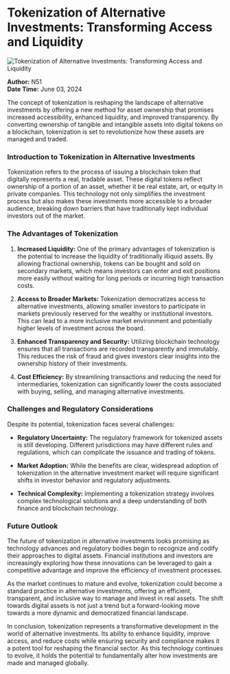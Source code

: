 # Tokenization of Alternative Investments: Transforming Access and Liquidity

![Tokenization of Alternative Investments: Transforming Access and Liquidity](https://uploads-ssl.webflow.com/665f9886cd4e586a9a14dc8c/66977dd7fdf512f99910932b_Tokenization%20of%20Alternative%20Investments_%20Transforming%20Access%20and%20Liquidity.png)

**Author:** N51  
**Date Time:** June 03, 2024

The concept of tokenization is reshaping the landscape of alternative investments by offering a new method for asset ownership that promises increased accessibility, enhanced liquidity, and improved transparency. By converting ownership of tangible and intangible assets into digital tokens on a blockchain, tokenization is set to revolutionize how these assets are managed and traded.

### Introduction to Tokenization in Alternative Investments

Tokenization refers to the process of issuing a blockchain token that digitally represents a real, tradable asset. These digital tokens reflect ownership of a portion of an asset, whether it be real estate, art, or equity in private companies. This technology not only simplifies the investment process but also makes these investments more accessible to a broader audience, breaking down barriers that have traditionally kept individual investors out of the market.

### The Advantages of Tokenization

1. **Increased Liquidity:** One of the primary advantages of tokenization is the potential to increase the liquidity of traditionally illiquid assets. By allowing fractional ownership, tokens can be bought and sold on secondary markets, which means investors can enter and exit positions more easily without waiting for long periods or incurring high transaction costs.

2. **Access to Broader Markets:** Tokenization democratizes access to alternative investments, allowing smaller investors to participate in markets previously reserved for the wealthy or institutional investors. This can lead to a more inclusive market environment and potentially higher levels of investment across the board.

3. **Enhanced Transparency and Security:** Utilizing blockchain technology ensures that all transactions are recorded transparently and immutably. This reduces the risk of fraud and gives investors clear insights into the ownership history of their investments.

4. **Cost Efficiency:** By streamlining transactions and reducing the need for intermediaries, tokenization can significantly lower the costs associated with buying, selling, and managing alternative investments.

### Challenges and Regulatory Considerations

Despite its potential, tokenization faces several challenges:

- **Regulatory Uncertainty:** The regulatory framework for tokenized assets is still developing. Different jurisdictions may have different rules and regulations, which can complicate the issuance and trading of tokens.

- **Market Adoption:** While the benefits are clear, widespread adoption of tokenization in the alternative investment market will require significant shifts in investor behavior and regulatory adjustments.

- **Technical Complexity:** Implementing a tokenization strategy involves complex technological solutions and a deep understanding of both finance and blockchain technology.

### Future Outlook

The future of tokenization in alternative investments looks promising as technology advances and regulatory bodies begin to recognize and codify their approaches to digital assets. Financial institutions and investors are increasingly exploring how these innovations can be leveraged to gain a competitive advantage and improve the efficiency of investment processes.

As the market continues to mature and evolve, tokenization could become a standard practice in alternative investments, offering an efficient, transparent, and inclusive way to manage and invest in real assets. The shift towards digital assets is not just a trend but a forward-looking move towards a more dynamic and democratized financial landscape.

In conclusion, tokenization represents a transformative development in the world of alternative investments. Its ability to enhance liquidity, improve access, and reduce costs while ensuring security and compliance makes it a potent tool for reshaping the financial sector. As this technology continues to evolve, it holds the potential to fundamentally alter how investments are made and managed globally.
